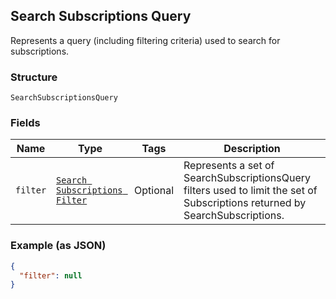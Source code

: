 ## Search Subscriptions Query

Represents a query (including filtering criteria) used to search for subscriptions.

### Structure

`SearchSubscriptionsQuery`

### Fields

| Name | Type | Tags | Description |
|  --- | --- | --- | --- |
| `filter` | [`Search Subscriptions Filter`](/doc/models/search-subscriptions-filter.md) | Optional | Represents a set of SearchSubscriptionsQuery filters used to limit the set of Subscriptions returned by SearchSubscriptions. |

### Example (as JSON)

```json
{
  "filter": null
}
```

